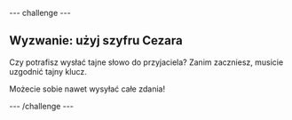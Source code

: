--- challenge ---

## Wyzwanie: użyj szyfru Cezara

Czy potrafisz wysłać tajne słowo do przyjaciela? Zanim zaczniesz, musicie uzgodnić tajny klucz.

Możecie sobie nawet wysyłać całe zdania!

--- /challenge ---